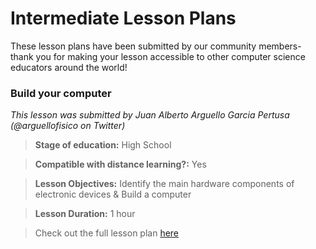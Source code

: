 # Intermediate Lesson Plans

These lesson plans have been submitted by our community members- thank you for making your lesson accessible to other computer science educators around the world!

### Build your computer

_This lesson was submitted by Juan Alberto Arguello Garcia Pertusa (@arguellofisico on Twitter)_

> **Stage of education:** High School

> **Compatible with distance learning?:** Yes

> **Lesson Objectives:** Identify the main hardware components of electronic devices & Build a computer

> **Lesson Duration:** 1 hour

> Check out the full lesson plan [here](https://drive.google.com/file/d/1a1_HvwatU4n55fYesT3CQ9aC4LgGi3cF/view?usp=sharing)

